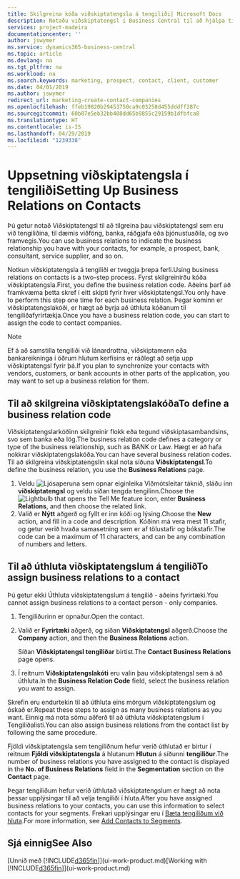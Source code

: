 ```yaml
---
title: Skilgreina kóða viðskiptatengsla á tengiliði| Microsoft Docs
description: Notaðu viðskiptatengsl í Business Central til að hjálpa til við markaðssetningu og tilgreina þau viðskiptatengsl sem þú hefur við viðföng, biðlara og viðskiptavini, t.d. banka eða þjónustuaðila.
services: project-madeira
documentationcenter: ''
author: jswymer
ms.service: dynamics365-business-central
ms.topic: article
ms.devlang: na
ms.tgt_pltfrm: na
ms.workload: na
ms.search.keywords: marketing, prospect, contact, client, customer
ms.date: 04/01/2019
ms.author: jswymer
redirect_url: marketing-create-contact-companies
ms.openlocfilehash: ffeb19820b29453750ca9c03258d455dddff287c
ms.sourcegitcommit: 60b87e5eb32bb408dd65b9855c29159b1dfbfca8
ms.translationtype: HT
ms.contentlocale: is-IS
ms.lasthandoff: 04/29/2019
ms.locfileid: "1239338"
---
```

# <a name="setting-up-business-relations-on-contacts"></a><span data-ttu-id="69f71-103">Uppsetning viðskiptatengsla í tengiliði</span><span class="sxs-lookup"><span data-stu-id="69f71-103">Setting Up Business Relations on Contacts</span></span>
<span data-ttu-id="69f71-104">Þú getur notað Viðskiptatengsl til að tilgreina þau viðskiptatengsl sem eru við tengiliðina, til dæmis viðföng, banka, ráðgjafa eða þjónustuaðila, og svo framvegis.</span><span class="sxs-lookup"><span data-stu-id="69f71-104">You can use business relations to indicate the business relationship you have with your contacts, for example, a prospect, bank, consultant, service supplier, and so on.</span></span>

<span data-ttu-id="69f71-105">Notkun viðskiptatengsla á tengiliði er tveggja þrepa ferli.</span><span class="sxs-lookup"><span data-stu-id="69f71-105">Using business relations on contacts is a two-step process.</span></span> <span data-ttu-id="69f71-106">Fyrst skilgreinirðu kóða viðskiptatengsla.</span><span class="sxs-lookup"><span data-stu-id="69f71-106">First, you define the business relation code.</span></span> <span data-ttu-id="69f71-107">Aðeins þarf að framkvæma þetta skref í eitt skipti fyrir hver viðskiptatengsl.</span><span class="sxs-lookup"><span data-stu-id="69f71-107">You only have to perform this step one time for each business relation.</span></span> <span data-ttu-id="69f71-108">Þegar kominn er viðskiptatengslakóði, er hægt að byrja að úthluta kóðanum til tengiliðafyrirtækja.</span><span class="sxs-lookup"><span data-stu-id="69f71-108">Once you have a business relation code, you can start to assign the code to contact companies.</span></span>

> [!NOTE]  
>   <span data-ttu-id="69f71-109">Ef á að samstilla tengiliði við lánardrottna, viðskiptamenn eða bankareikninga í öðrum hlutum kerfisins er ráðlegt að setja upp viðskiptatengsl fyrir þá.</span><span class="sxs-lookup"><span data-stu-id="69f71-109">If you plan to synchronize your contacts with vendors, customers, or bank accounts in other parts of the application, you may want to set up a business relation for them.</span></span>

## <a name="to-define-a-business-relation-code"></a><span data-ttu-id="69f71-110">Til að skilgreina viðskiptatengslakóða</span><span class="sxs-lookup"><span data-stu-id="69f71-110">To define a business relation code</span></span>
<span data-ttu-id="69f71-111">Viðskiptatengslarkóðinn skilgreinir flokk eða tegund viðskiptasambandsins, svo sem banka eða lög.</span><span class="sxs-lookup"><span data-stu-id="69f71-111">The business relation code defines a category or type of the business relationship, such as BANK or Law.</span></span> <span data-ttu-id="69f71-112">Hægt er að hafa nokkrar viðskiptatengslakóða.</span><span class="sxs-lookup"><span data-stu-id="69f71-112">You can have several business relation codes.</span></span> <span data-ttu-id="69f71-113">Til að skilgreina viðskiptatengslin skal nota síðuna **Viðskiptatengsl**.</span><span class="sxs-lookup"><span data-stu-id="69f71-113">To define the business relation, you use the **Business Relations** page.</span></span>

1. <span data-ttu-id="69f71-114">Veldu ![Ljósaperuna sem opnar eiginleika Viðmótsleitar](media/ui-search/search_small.png "Segðu mér hvað þú vilt gera") táknið, sláðu inn **viðskiptatengsl** og veldu síðan tengda tengilinn.</span><span class="sxs-lookup"><span data-stu-id="69f71-114">Choose the ![Lightbulb that opens the Tell Me feature](media/ui-search/search_small.png "Tell me what you want to do") icon, enter **Business Relations**, and then choose the related link.</span></span>
2. <span data-ttu-id="69f71-115">Valið er **Nýtt** aðgerð og fyllt er inn kóði og lýsing.</span><span class="sxs-lookup"><span data-stu-id="69f71-115">Choose the **New** action, and fill in a code and description.</span></span> <span data-ttu-id="69f71-116">Kóðinn má vera mest 11 stafir, og getur verið hvaða samasetning sem er af tölustafir og bókstafir.</span><span class="sxs-lookup"><span data-stu-id="69f71-116">The code can be a maximum of 11 characters, and can be any combination of numbers and letters.</span></span>

## <a name="AssignBusRelContact"></a> <span data-ttu-id="69f71-117">Til að úthluta viðskiptatengslum á tengilið</span><span class="sxs-lookup"><span data-stu-id="69f71-117">To assign business relations to a contact</span></span>
<span data-ttu-id="69f71-118">Þú getur ekki Úthluta viðskiptatengslum á tengilið - aðeins fyrirtæki.</span><span class="sxs-lookup"><span data-stu-id="69f71-118">You cannot assign business relations to a contact person - only companies.</span></span>

1. <span data-ttu-id="69f71-119">Tengiliðurinn er opnaður.</span><span class="sxs-lookup"><span data-stu-id="69f71-119">Open the contact.</span></span>
2. <span data-ttu-id="69f71-120">Valið er **Fyrirtæki** aðgerð, og síðan **Viðskiptatengsl** aðgerð.</span><span class="sxs-lookup"><span data-stu-id="69f71-120">Choose the **Company** action, and then the **Business Relations** action.</span></span>

    <span data-ttu-id="69f71-121">Síðan **Viðskiptatengsl tengiliðar** birtist.</span><span class="sxs-lookup"><span data-stu-id="69f71-121">The **Contact Business Relations** page opens.</span></span>
3. <span data-ttu-id="69f71-122">Í reitnum **Viðskiptatengslakóti** eru valin þau viðskiptatengsl sem á að úthluta.</span><span class="sxs-lookup"><span data-stu-id="69f71-122">In the **Business Relation Code** field, select the business relation you want to assign.</span></span>

<span data-ttu-id="69f71-123">Skrefin eru endurtekin til að úthluta eins mörgum viðskiptatengslum og óskað er.</span><span class="sxs-lookup"><span data-stu-id="69f71-123">Repeat these steps to assign as many business relations as you want.</span></span> <span data-ttu-id="69f71-124">Einnig má nota sömu aðferð til að úthluta viðskiptatengslum í Tengiliðalisti.</span><span class="sxs-lookup"><span data-stu-id="69f71-124">You can also assign business relations from the contact list by following the same procedure.</span></span>

<span data-ttu-id="69f71-125">Fjöldi viðskiptatengsla sem tengiliðnum hefur verið úthlutað er birtur í reitnum **Fjöldi viðskiptatengsla** á hlutanum **Hlutun** á síðunni **tengiliður**.</span><span class="sxs-lookup"><span data-stu-id="69f71-125">The number of business relations you have assigned to the contact is displayed in the **No. of Business Relations** field in the **Segmentation** section on the **Contact** page.</span></span>

<span data-ttu-id="69f71-126">Þegar tengiliðum hefur verið úthlutað viðskiptatengslum er hægt að nota þessar upplýsingar til að velja tengiliði í hluta.</span><span class="sxs-lookup"><span data-stu-id="69f71-126">After you have assigned business relations to your contacts, you can use this information to select contacts for your segments.</span></span> <span data-ttu-id="69f71-127">Frekari upplýsingar eru í [Bæta tengiliðum við hluta](marketing-add-contact-segment.md).</span><span class="sxs-lookup"><span data-stu-id="69f71-127">For more information, see [Add Contacts to Segments](marketing-add-contact-segment.md).</span></span>

## <a name="see-also"></a><span data-ttu-id="69f71-128">Sjá einnig</span><span class="sxs-lookup"><span data-stu-id="69f71-128">See Also</span></span>
<span data-ttu-id="69f71-129">[Unnið með [!INCLUDE[d365fin](includes/d365fin_md.md)]](ui-work-product.md)</span><span class="sxs-lookup"><span data-stu-id="69f71-129">[Working with [!INCLUDE[d365fin](includes/d365fin_md.md)]](ui-work-product.md)</span></span>
